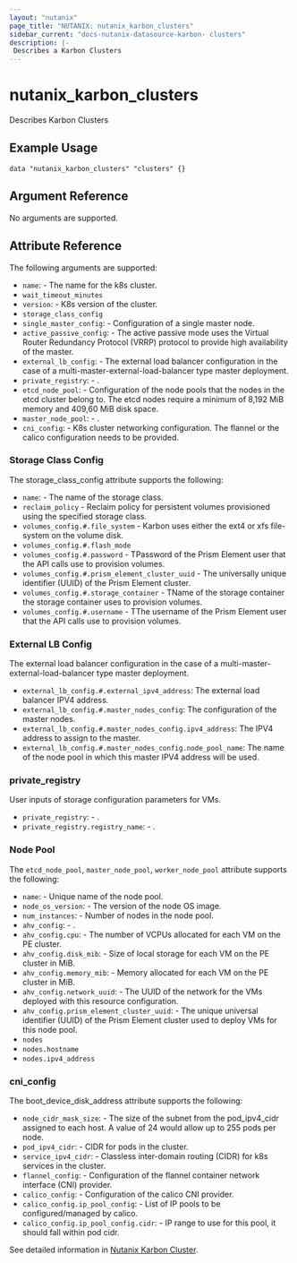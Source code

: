 ```yaml
---
layout: "nutanix"
page_title: "NUTANIX: nutanix_karbon_clusters"
sidebar_current: "docs-nutanix-datasource-karbon- clusters"
description: |-
 Describes a Karbon Clusters
---
```


# nutanix_karbon_clusters

Describes Karbon Clusters

## Example Usage

```hcl
data "nutanix_karbon_clusters" "clusters" {}
```

## Argument Reference

No arguments are supported.

## Attribute Reference

The following arguments are supported:

* `name`: - The name for the k8s cluster.
* `wait_timeout_minutes`
* `version`: - K8s version of the cluster.
* `storage_class_config`
* `single_master_config`: - Configuration of a single master node.
* `active_passive_config`: - The active passive mode uses the Virtual Router Redundancy Protocol (VRRP) protocol to provide high availability of the master.
* `external_lb_config`: - The external load balancer configuration in the case of a multi-master-external-load-balancer type master deployment.
* `private_registry`: - .
* `etcd_node_pool`: - Configuration of the node pools that the nodes in the etcd cluster belong to. The etcd nodes require a minimum of 8,192 MiB memory and 409,60 MiB disk space.
* `master_node_pool`: - .
* `cni_config`: - K8s cluster networking configuration. The flannel or the calico configuration needs to be provided.

### Storage Class Config

The storage_class_config attribute supports the following:

* `name`: - The name of the storage class.
* `reclaim_policy` - Reclaim policy for persistent volumes provisioned using the specified storage class.
* `volumes_config.#.file_system` - Karbon uses either the ext4 or xfs file-system on the volume disk.
* `volumes_config.#.flash_mode`
* `volumes_config.#.password` - TPassword of the Prism Element user that the API calls use to provision volumes.
* `volumes_config.#.prism_element_cluster_uuid` - The universally unique identifier (UUID) of the Prism Element cluster.
* `volumes_config.#.storage_container` - TName of the storage container the storage container uses to provision volumes.
* `volumes_config.#.username` - TThe username of the Prism Element user that the API calls use to provision volumes.


### External LB Config

The external load balancer configuration in the case of a multi-master-external-load-balancer type master deployment.

* `external_lb_config.#.external_ipv4_address`: The external load balancer IPV4 address.
* `external_lb_config.#.master_nodes_config`: The configuration of the master nodes.
* `external_lb_config.#.master_nodes_config.ipv4_address`: The IPV4 address to assign to the master.
* `external_lb_config.#.master_nodes_config.node_pool_name`: The name of the node pool in which this master IPV4 address will be used.

### private_registry
User inputs of storage configuration parameters for VMs.

* `private_registry`: - .
* `private_registry.registry_name`: - .

### Node Pool

The `etcd_node_pool`, `master_node_pool`, `worker_node_pool` attribute supports the following:

* `name`: - Unique name of the node pool.
* `node_os_version`: - The version of the node OS image.
* `num_instances`: - Number of nodes in the node pool.
* `ahv_config`: - .
* `ahv_config.cpu`: - The number of VCPUs allocated for each VM on the PE cluster.
* `ahv_config.disk_mib`: - Size of local storage for each VM on the PE cluster in MiB.
* `ahv_config.memory_mib`: - Memory allocated for each VM on the PE cluster in MiB.
* `ahv_config.network_uuid`: - The UUID of the network for the VMs deployed with this resource configuration.
* `ahv_config.prism_element_cluster_uuid`: - The unique universal identifier (UUID) of the Prism Element cluster used to deploy VMs for this node pool.
* `nodes`
* `nodes.hostname`
* `nodes.ipv4_address`

### cni_config

The boot_device_disk_address attribute supports the following:

* `node_cidr_mask_size`: - The size of the subnet from the pod_ipv4_cidr assigned to each host. A value of 24 would allow up to 255 pods per node.
* `pod_ipv4_cidr`: - CIDR for pods in the cluster.
* `service_ipv4_cidr`: - Classless inter-domain routing (CIDR) for k8s services in the cluster.
* `flannel_config`: - Configuration of the flannel container network interface (CNI) provider.
* `calico_config`: - Configuration of the calico CNI provider.
* `calico_config.ip_pool_config`: - List of IP pools to be configured/managed by calico.
* `calico_config.ip_pool_config.cidr`: - IP range to use for this pool, it should fall within pod cidr.

See detailed information in [Nutanix Karbon Cluster](https://www.nutanix.dev/reference/karbon/api-reference/cluster/getk8sclustername/).